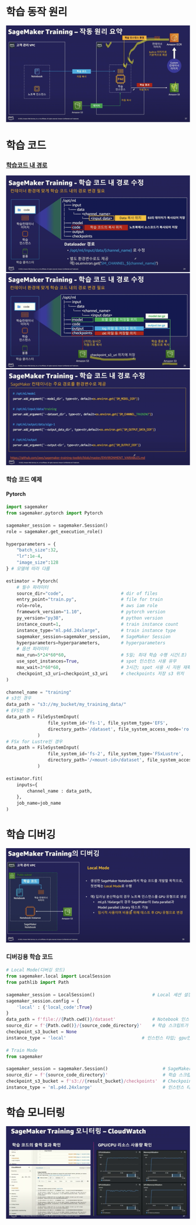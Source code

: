 # 학습 동작 원리
![학습 동작 원리](./img/%ED%95%99%EC%8A%B5%20%EB%8F%99%EC%9E%91%20%EC%9B%90%EB%A6%AC.png)
  
# 학습 코드
### [학습코드 내 경로](https://github.com/aws/sagemaker-training-toolkit/blob/master/ENVIRONMENT_VARIABLES.md)
![input, code](./img/%ED%95%99%EC%8A%B5%EC%BD%94%EB%93%9C%20%EB%82%B4%20%EA%B2%BD%EB%A1%9C(input%2C%20code).png)
![model, output, checkpoints](./img/%ED%95%99%EC%8A%B5%EC%BD%94%EB%93%9C%20%EB%82%B4%20%EA%B2%BD%EB%A1%9C(model%2C%20output%2C%20checkpoints).png)
![code](./img/%ED%95%99%EC%8A%B5%EC%BD%94%EB%93%9C%20%EB%82%B4%20%EA%B2%BD%EB%A1%9C%20%EC%88%98%EC%A0%95%20%EC%BD%94%EB%93%9C.png)
  
### 학습 코드 예제
#### Pytorch
```python
import sagemaker
from sagemaker.pytorch import Pytorch

sagemaker_session = sagemaker.Session()
role = sagemaker.get_execution_role()

hyperparameters = {
    "batch_size":32,
    "lr":1e-4,
    "image_size":128
} # 모델에 따라 다름

estimator = Pytorch(
    # 필수 파라미터
    source_dir="code",                      # dir of files
    entry_point="train.py",                 # file for train
    role=role,                              # aws iam role
    framework_version="1.10",               # pytorch version
    py_version="py38",                      # python version
    instance_count=1,                       # train instance count
    instance_type="ml.p4d.24xlarge",        # train instance type
    sagemaker_session=sagemaker_session,    # SageMaker Session
    hyperparameters=hyperparameters,        # hyperparameters
    # 옵션 파라미터     
    max_run=5*24*60*60,                     # 5일; 최대 학습 수행 시간(초)
    use_spot_instances=True,                # spot 인스턴스 사용 유무
    max_wait=3*60*60,                       # 3시간; spot 사용 시 자원 재확보를 위한 대기 시간
    checkpoint_s3_uri=checkpoint_s3_uri     # checkpoints 저장 s3 위치
)

channel_name = "training"
# s3인 경우
data_path = "s3://my_bucket/my_training_data/"
# EFS인 경우
data_path = FileSystemInput(
                file_system_id='fs-1', file_system_type='EFS',
                directory_path='/dataset', file_system_access_mode='ro'
            )
# FSx for Lustre인 경우
data_path = FileSystemInput(
                file_system_id='fs-2', file_system_type='FSxLustre',
                directory_path='/<mount-id>/dataset', file_system_access_mode='ro'
            )

estimator.fit(
    inputs={
        channel_name : data_path,
    },
    job_name=job_name
)
```

# 학습 디버깅
![학습 디버깅](./img/%ED%95%99%EC%8A%B5%20%EB%94%94%EB%B2%84%EA%B9%85.png)
### 디버깅용 학습 코드
```python
# Local Mode(디버깅 모드)
from sagemaker.local import LocalSession
from pathlib import Path

sagemaker_session = LocalSession()                      # Local 세션 설정
sagemaker_session.config = {
    'local' : {'local_code':True}
}
data_path = f'file://{Path.cwd()}/dataset'              # Notebook 인스턴스 내 데이터셋 경로
source_dir = f'{Path.cwd()}/{source_code_directory}'    # 학습 스크립트가 들어 있는 폴더 경로
checkpoint_s3_bucket = None
instance_type = 'local'                             # 인스턴스 타입; gpu인 경우(local_gpu)

# Train Mode
from sagemaker

sagemaker_session = sagemaker.Session()                     # SageMaker 세션 설정
source_dir = f'{source_code_directory}'                     # 학습 스크립트가 들어 있는 폴더 경로
checkpoint_s3_bucket = f's3://{result_bucket}/checkpoints'  # Checkpoint 파일 저장 위치
instance_type = 'ml.p4d.24xlarge'                           # 인스턴스 타입

```

# 학습 모니터링
![모니터링](./img/%EB%AA%A8%EB%8B%88%ED%84%B0%EB%A7%81.png)